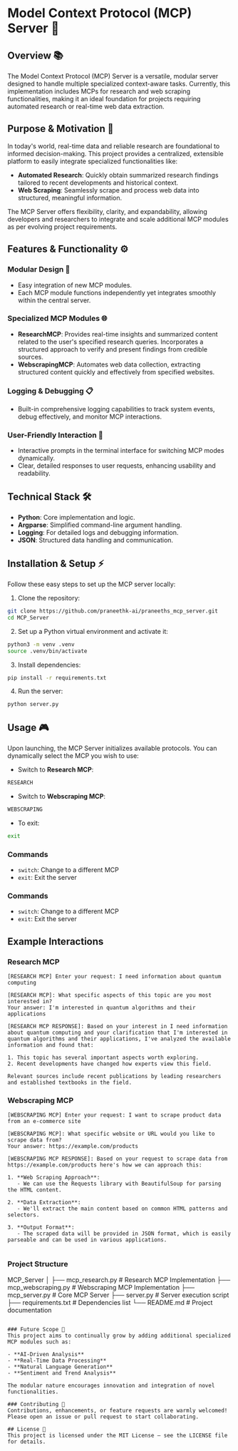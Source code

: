 # Model Context Protocol (MCP) Server 🚀

## Overview 📚
The Model Context Protocol (MCP) Server is a versatile, modular server designed to handle multiple specialized context-aware tasks. Currently, this implementation includes MCPs for research and web scraping functionalities, making it an ideal foundation for projects requiring automated research or real-time web data extraction.

## Purpose & Motivation 🎯
In today's world, real-time data and reliable research are foundational to informed decision-making. This project provides a centralized, extensible platform to easily integrate specialized functionalities like:

- **Automated Research**: Quickly obtain summarized research findings tailored to recent developments and historical context.
- **Web Scraping**: Seamlessly scrape and process web data into structured, meaningful information.

The MCP Server offers flexibility, clarity, and expandability, allowing developers and researchers to integrate and scale additional MCP modules as per evolving project requirements.

## Features & Functionality ⚙️

### Modular Design 🔗
- Easy integration of new MCP modules.
- Each MCP module functions independently yet integrates smoothly within the central server.

### Specialized MCP Modules 🌐
- **ResearchMCP**: Provides real-time insights and summarized content related to the user's specified research queries. Incorporates a structured approach to verify and present findings from credible sources.
- **WebscrapingMCP**: Automates web data collection, extracting structured content quickly and effectively from specified websites.

### Logging & Debugging 📋
- Built-in comprehensive logging capabilities to track system events, debug effectively, and monitor MCP interactions.

### User-Friendly Interaction 🤖
- Interactive prompts in the terminal interface for switching MCP modes dynamically.
- Clear, detailed responses to user requests, enhancing usability and readability.

## Technical Stack 🛠️
- **Python**: Core implementation and logic.
- **Argparse**: Simplified command-line argument handling.
- **Logging**: For detailed logs and debugging information.
- **JSON**: Structured data handling and communication.

## Installation & Setup ⚡️
Follow these easy steps to set up the MCP server locally:

1. Clone the repository:
```bash
git clone https://github.com/praneethk-ai/praneeths_mcp_server.git
cd MCP_Server
```

2. Set up a Python virtual environment and activate it:
```bash
python3 -m venv .venv
source .venv/bin/activate
```

3. Install dependencies:
```bash
pip install -r requirements.txt
```

4. Run the server:
```bash
python server.py
```

## Usage 🎮

Upon launching, the MCP Server initializes available protocols. You can dynamically select the MCP you wish to use:

- Switch to **Research MCP**:
```bash
RESEARCH
```

- Switch to **Webscraping MCP**:
```bash
WEBSCRAPING
```

- To exit:
```bash
exit
```

### Commands

- `switch`: Change to a different MCP
- `exit`: Exit the server

### Commands

- `switch`: Change to a different MCP
- `exit`: Exit the server

## Example Interactions

### Research MCP

```
[RESEARCH MCP] Enter your request: I need information about quantum computing

[RESEARCH MCP]: What specific aspects of this topic are you most interested in?
Your answer: I'm interested in quantum algorithms and their applications

[RESEARCH MCP RESPONSE]: Based on your interest in I need information about quantum computing and your clarification that I'm interested in quantum algorithms and their applications, I've analyzed the available information and found that:

1. This topic has several important aspects worth exploring.
2. Recent developments have changed how experts view this field.

Relevant sources include recent publications by leading researchers and established textbooks in the field.
```

### Webscraping MCP

```
[WEBSCRAPING MCP] Enter your request: I want to scrape product data from an e-commerce site

[WEBSCRAPING MCP]: What specific website or URL would you like to scrape data from?
Your answer: https://example.com/products

[WEBSCRAPING MCP RESPONSE]: Based on your request to scrape data from https://example.com/products here's how we can approach this:

1. **Web Scraping Approach**:
   - We can use the Requests library with BeautifulSoup for parsing the HTML content.

2. **Data Extraction**:
   - We'll extract the main content based on common HTML patterns and selectors.

3. **Output Format**:
   - The scraped data will be provided in JSON format, which is easily parseable and can be used in various applications.


```
### Project Structure 
MCP_Server
│
├── mcp_research.py      # Research MCP Implementation
├── mcp_webscraping.py   # Webscraping MCP Implementation
├── mcp_server.py        # Core MCP Server
├── server.py            # Server execution script
├── requirements.txt     # Dependencies list
└── README.md            # Project documentation
```

### Future Scope 🌟
This project aims to continually grow by adding additional specialized MCP modules such as:

- **AI-Driven Analysis**
- **Real-Time Data Processing**
- **Natural Language Generation**
- **Sentiment and Trend Analysis**

The modular nature encourages innovation and integration of novel functionalities.

### Contributing 🤝
Contributions, enhancements, or feature requests are warmly welcomed! Please open an issue or pull request to start collaborating.

## License 📝
This project is licensed under the MIT License — see the LICENSE file for details.

